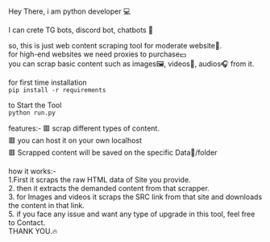 Hey There, i am python developer 💻

I can crete TG bots, discord bot, chatbots 🤖

so, this is just web content scraping tool for moderate website🫠.                
for high-end websites we need proxies to purchase💵          
you can scrap basic content such as images🖼️, videos🎦, audios🎧 from it. 

for first time installation       
`pip install -r requirements`

to Start the Tool            
`python run.py`


features:-
🟥 scrap different types of content.                          
🟥 you can host it on your own localhost              
🟥 Scrapped content will be saved on the specific Data📂/folder

how it works:-        
1.First it scraps the raw HTML data of Site you provide.      
2. then it extracts the demanded content from that scrapper.                                
3. for Images and videos it scraps the SRC link from that site and downloads the content in that link.              
5. if you face any issue and want any type of upgrade in this tool, feel free to Contact.         
THANK YOU.🔥





